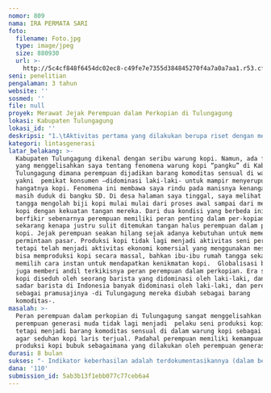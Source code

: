 ```yaml
---
nomor: 809
nama: IRA PERMATA SARI
foto:
  filename: Foto.jpg
  type: image/jpeg
  size: 880930
  url: >-
    http://5c4cf848f6454dc02ec8-c49fe7e7355d384845270f4a7a0a7aa1.r53.cf2.rackcdn.com/d704fb7f-f234-452e-93b9-70eaa14b41cf/Foto.jpg
seni: penelitian
pengalaman: 3 tahun
website: ''
sosmed: ''
file: null
proyek: Merawat Jejak Perempuan dalam Perkopian di Tulungagung
lokasi: Kabupaten Tulungagung
lokasi_id: ''
deskripsi: "1.\tAktivitas pertama yang dilakukan berupa riset dengan metode etnografi (mengumpulkan kembali informasi lintas generasi di Kabupaten Tulungagung yang hampir punah) yakni dengan melakukan interview mendalam dan melihat proses langsung pembuatan kopi oleh para perempuan-perempuan generasi tua sebagai pelaku sejarah pembuat kopi tradisional rumahan. Dari aktivitas ini output yang dihasilkan adalah narasi tentang peran perempuan generasi tua dalam produksi kopi dan dokumentasi proses produksi kopi dalam bentuk video dokumenter.\r\n2.\tAktivitas kedua adalah melacak peran perempuan dalam perkopi-an jaman sekarang di Kabupaten Tulungagung. Output yang dihasilkan adalah narasi perempuan di jaman sekarang dalam perkopian di Tulungagung dari kacamata relasi gender. Untuk mencapai tujuan dari aktivitas ini, akan dilakukan dengan metode observasi, indepht interview, dan studi literatur dan dokumentasi.\r\n3.\tAktivitas ketiga adalah membuat “Pemilik Seni Kopi”. Aktivitas dilakukan sebagai sarana mempertemukan perempuan generasi tua dengan generasi muda untuk menyalurkan ilmu tentang pembuatan kopi ala tradisional dan memproduksi kopi bubuk tradisional, dan memamerkan hasil produksi kopi tradisional di wilayah Tulungagung (bentuk kampanye). Dari aktivitas ini, antar dua generasi  dapat menghasilkan produk kopi bubuk tradisional untuk dijual sehingga dapat mengurangi jumlah perempuan generasi sekarang sebagai barang komoditas sensual di warung kopi di Kabupaten Tulungagung.\r\n"
kategori: lintasgenerasi
latar_belakang: >-
  Kabupaten Tulungagung dikenal dengan seribu warung kopi. Namun, ada fenomena
  yang menggelisahkan saya tentang fenomena warung kopi “pangku” di Kabupaten
  Tulungagung dimana perempuan dijadikan barang komoditas sensual di warung kopi
  yakni  pemikat konsumen –didominasi laki-laki- untuk mampir menyeruput
  hangatnya kopi. Fenomena ini membawa saya rindu pada manisnya kenangan ketika
  masih duduk di bangku SD. Di desa halaman saya tinggal, saya melihat ibu rumah
  tangga mengolah biji kopi mulai mulai dari proses awal sampai dari menumbuk
  kopi dengan kekuatan tangan mereka. Dari dua kondisi yang berbeda ini saya
  berfikir sebenarnya perempuan memiliki peran penting dalam per-kopian, tetapi
  sekarang kenapa justru sulit ditemukan tangan halus perempuan dalam produksi
  kopi. Jejak perempuan seakan hilang sejak adanya kebutuhan untuk memenuhi
  permintaan pasar. Produksi kopi tidak lagi menjadi aktivitas seni perempuan,
  tetapi telah menjadi aktivitas ekonomi komersial yang menggunakan mesin yang
  bisa memproduksi kopi secara massal, bahkan ibu-ibu rumah tangga sekarang
  memilih cara instan untuk mendapatkan kenikmatan kopi.  Globalisasi budaya
  juga memberi andil terkikisnya peran perempuan dalam perkopian. Era sekarang,
  kopi diseduh oleh seorang barista yang didominasi oleh laki-laki, dan tanpa
  sadar barista di Indonesia banyak didominasi oleh laki-laki, dan perempuan
  sebagai pramusajinya -di Tulungagung mereka diubah sebagai barang
  komoditas-.  
masalah: >-
  Peran perempuan dalam perkopian di Tulungagung sangat menggelisahkan. Para
  perempuan generasi muda tidak lagi menjadi  pelaku seni produksi kopi akan
  tetapi menjadi barang komoditas sensual di dalam warung kopi sebagai pemikat
  agar seduhan kopi laris terjual. Padahal perempuan memiliki kemampuan dalam
  produksi kopi bubuk sebagaimana yang dilakukan oleh perempuan generasi tua.
durasi: 8 bulan
sukses: "- Indikator keberhasilan adalah terdokumentasikannya (dalam bentuk jurnal dan video) narasi Jejak Tangan Halus Perempuan Dalam Per-Kopian di Kabupaten Tulungagung. \r\n- Terbentuknya “Pemilik Seni Kopi” di Kabupaten Tulungagung. Pemilik Seni Kopi dengan mempertemukan perempuan pelaku sejarah pembuat kopi (perempuan generasi tua) dan perempuan generasi muda. Rencana desain Pemilik Seni Kopi ini akan berisi: kegiatan belajar para perempuan generasi muda dalam memproduksi kopi tradisional, menampilkan dokumentasi fisik alat pembuatan kopi tradisional, narasi sejarah perempuan dalam produksi kopi dan perkembangan posisi perempuan di era ekonomi-komersial. Pemilik Seni Kopi ini sebagai sarana kampanye, dan edukasi bagi perempuan generasi muda di Indonesia tentang memproduksi kopi tradisional, minimal Kabupaten Tulungagung yang terkenal dengan Warung Kopi “Pangku” dimana perempuan ditempatkan sebagai barang komoditas. Pemilik Seni Kopi ini akan melakukan aktivitas komersial, dimana keuntungan dari aktivitas ekonomi di “Pemilik Seni Kopi” ini dapat digunakan oleh perempuan untuk memenuhi kebutuhan hidup dan modal pengembangan diri. \r\nNafas utama rancangan Pemilik Seni Kopi ini adalah  mengembalikan secara perlahan peran perempuan dalam produksi kopi, bukan sebagai komoditas pemuas seksual dalam warung kopi di Tulungagung tetapi sebagai pemilik seni kopi.\r\n"
dana: '110'
submission_id: 5ab3b13f1ebb077c77ceb6a4
---
```

